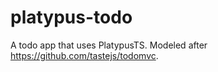 platypus-todo
=============

A todo app that uses PlatypusTS. Modeled after https://github.com/tastejs/todomvc.
